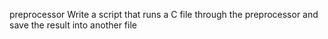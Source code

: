 preprocessor Write a script that runs a C file through the preprocessor and save the result into another file
